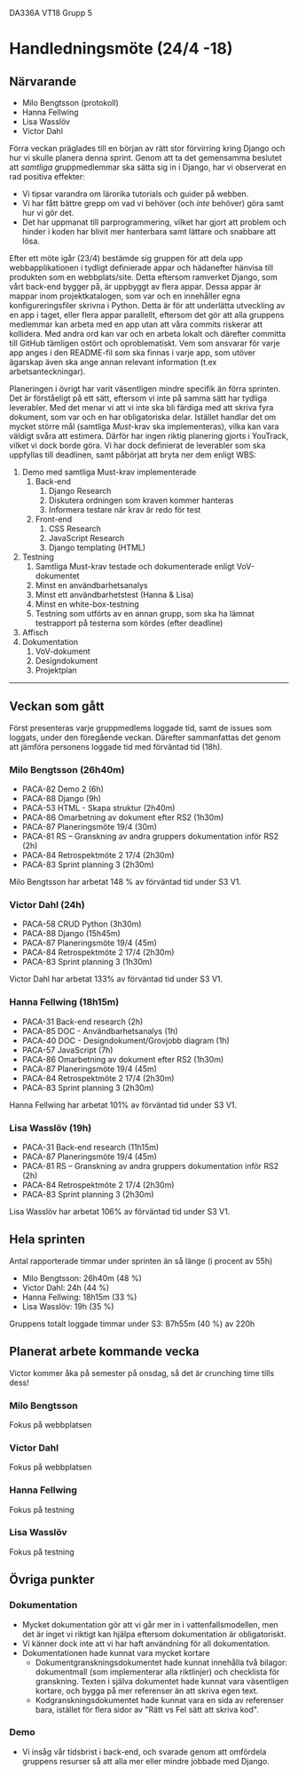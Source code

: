 DA336A VT18
Grupp 5

# Handledningsmöte (24/4 -18)

## Närvarande
* Milo Bengtsson (protokoll)
* Hanna Fellwing
* Lisa Wasslöv
* Victor Dahl


Förra veckan präglades till en början av rätt stor förvirring kring Django och hur vi skulle planera denna sprint. Genom att ta det gemensamma beslutet att *samtliga* gruppmedlemmar ska sätta sig in i Django, har vi observerat en rad positiva effekter:
* Vi tipsar varandra om lärorika tutorials och guider på webben.
* Vi har fått bättre grepp om vad vi behöver (och *inte* behöver) göra samt hur vi gör det.
* Det har uppmanat till parprogrammering, vilket har gjort att problem och hinder i koden har blivit mer hanterbara samt lättare och snabbare att lösa.

Efter ett möte igår (23/4) bestämde sig gruppen för att dela upp webbapplikationen i tydligt definierade appar och hädanefter hänvisa till produkten som en webbplats/site. Detta eftersom ramverket Django, som vårt back-end bygger på, är uppbyggt av flera appar. Dessa appar är mappar inom projektkatalogen, som var och en innehåller egna konfigureringsfiler skrivna i Python. Detta är för att underlätta utveckling av en app i taget, eller flera appar parallellt, eftersom det gör att alla gruppens medlemmar kan arbeta med en app utan att våra commits riskerar att kollidera. Med andra ord kan var och en arbeta lokalt och därefter committa till GitHub tämligen ostört och oproblematiskt. Vem som ansvarar för varje app anges i den README-fil som ska finnas i varje app, som utöver ägarskap även ska ange annan relevant information (t.ex arbetsanteckningar).

Planeringen i övrigt har varit väsentligen mindre specifik än förra sprinten. Det är förståeligt på ett sätt, eftersom vi inte på samma sätt har tydliga leverabler. Med det menar vi att vi inte ska bli färdiga med att skriva fyra dokument, som var och en har obligatoriska delar. Istället handlar det om mycket större mål (samtliga *Must*-krav ska implementeras), vilka kan vara väldigt svåra att estimera. Därför har ingen riktig planering gjorts i YouTrack, vilket vi dock borde göra. Vi har dock definierat de leverabler som ska uppfyllas till deadlinen, samt påbörjat att bryta ner dem enligt WBS:

1. Demo med samtliga Must-krav implementerade
    1. Back-end
        1. Django Research
        2. Diskutera ordningen som kraven kommer hanteras
        3. Informera testare när krav är redo för test
    2. Front-end
        1. CSS Research
        2. JavaScript Research
        3. Django templating (HTML)
2. Testning
    1. Samtliga Must-krav testade och dokumenterade enligt VoV-dokumentet
    2. Minst en användbarhetsanalys 
    3. Minst ett användbarhetstest (Hanna & Lisa)
    4. Minst en white-box-testning
    5. Testning som utförts av en annan grupp, som ska ha lämnat testrapport på testerna som kördes (efter deadline)
3. Affisch
4. Dokumentation 
    1. VoV-dokument
    2. Designdokument
    3. Projektplan

___


## Veckan som gått
Först presenteras varje gruppmedlems loggade tid, samt de issues som loggats, under den föregående veckan. Därefter sammanfattas det genom att jämföra personens loggade tid med förväntad tid (18h).

### Milo Bengtsson (26h40m)
* PACA-82 Demo 2 (6h)
* PACA-88 Django (9h)
* PACA-53 HTML - Skapa struktur (2h40m)
* PACA-86 Omarbetning av dokument efter RS2 (1h30m)
* PACA-87 Planeringsmöte 19/4 (30m)
* PACA-81 RS – Granskning av andra gruppers dokumentation inför RS2 (2h)
* PACA-84 Retrospektmöte 2 17/4 (2h30m)
* PACA-83 Sprint planning 3 (2h30m)

Milo Bengtsson har arbetat 148 % av förväntad tid under S3 V1.

### Victor Dahl (24h)
* PACA-58 CRUD Python (3h30m)
* PACA-88 Django (15h45m)
* PACA-87 Planeringsmöte 19/4 (45m)
* PACA-84 Retrospektmöte 2 17/4 (2h30m)
* PACA-83 Sprint planning 3 (1h30m)

Victor Dahl har arbetat 133% av förväntad tid under S3 V1.

### Hanna Fellwing (18h15m)
* PACA-31 Back-end research (2h)
* PACA-85 DOC - Användbarhetsanalys (1h)
* PACA-40 DOC - Designdokument/Grovjobb diagram (1h)
* PACA-57 JavaScript (7h)
* PACA-86 Omarbetning av dokument efter RS2 (1h30m)
* PACA-87 Planeringsmöte 19/4 (45m)
* PACA-84 Retrospektmöte 2 17/4 (2h30m)
* PACA-83 Sprint planning 3 (2h30m)

Hanna Fellwing har arbetat 101% av förväntad tid under S3 V1.

### Lisa Wasslöv (19h)
* PACA-31 Back-end research (11h15m)
* PACA-87 Planeringsmöte 19/4 (45m)
* PACA-81 RS – Granskning av andra gruppers dokumentation inför RS2 (2h)
* PACA-84 Retrospektmöte 2 17/4 (2h30m)
* PACA-83 Sprint planning 3 (2h30m)

Lisa Wasslöv har arbetat 106% av förväntad tid under S3 V1. 


## Hela sprinten
Antal rapporterade timmar under sprinten än så länge (i procent av 55h)
* Milo Bengtsson: 26h40m (48 %)
* Victor Dahl: 24h (44 %)
* Hanna Fellwing: 18h15m (33 %)
* Lisa Wasslöv: 19h (35 %)

Gruppens totalt loggade timmar under S3: 87h55m (40 %) av 220h



## Planerat arbete kommande vecka
Victor kommer åka på semester på onsdag, så det är crunching time tills dess!

### Milo Bengtsson
Fokus på webbplatsen

### Victor Dahl
Fokus på webbplatsen

### Hanna Fellwing
Fokus på testning

### Lisa Wasslöv
Fokus på testning


## Övriga punkter

### Dokumentation
* Mycket dokumentation gör att vi går mer in i vattenfallsmodellen, men det är inget vi riktigt kan hjälpa eftersom dokumentation är obligatoriskt. 
* Vi känner dock inte att vi har haft användning för all dokumentation.
* Dokumentationen hade kunnat vara mycket kortare
    - Dokumentgranskningsdokumentet hade kunnat innehålla två bilagor: dokumentmall (som implementerar alla riktlinjer) och checklista för granskning. Texten i själva dokumentet hade kunnat vara väsentligen kortare, och bygga på mer referenser än att skriva egen text.
    - Kodgranskningsdokumentet hade kunnat vara en sida av referenser bara, istället för flera sidor av "Rätt vs Fel sätt att skriva kod".

### Demo
* Vi insåg vår tidsbrist i back-end, och svarade genom att omfördela gruppens resurser så att alla mer eller mindre jobbade med Django. 
